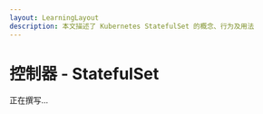 ```yaml
---
layout: LearningLayout
description: 本文描述了 Kubernetes StatefulSet 的概念、行为及用法
---
```


# 控制器 - StatefulSet

正在撰写...
